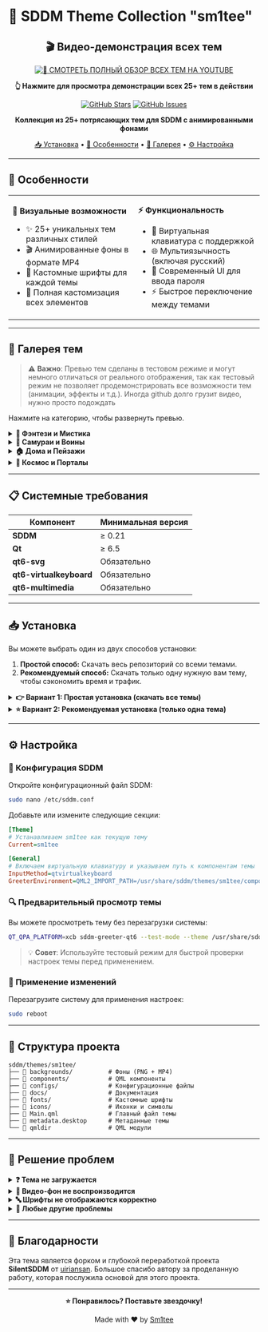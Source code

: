 # 🎨 SDDM Theme Collection "sm1tee"

<div align="center">

## 🎬 Видео-демонстрация всех тем
[![🎥 СМОТРЕТЬ ПОЛНЫЙ ОБЗОР ВСЕХ ТЕМ НА YOUTUBE](https://img.youtube.com/vi/fQhZ7fL-WQc/hqdefault.jpg?1)](https://youtu.be/fQhZ7fL-WQc)

**👆 Нажмите для просмотра демонстрации всех 25+ тем в действии**

[![GitHub Stars](https://img.shields.io/github/stars/Sm1tee/sddm-theme?style=for-the-badge&logo=github&color=gold)](https://github.com/Sm1tee/sddm-theme/stargazers)
[![GitHub Issues](https://img.shields.io/github/issues/Sm1tee/sddm-theme?style=for-the-badge&logo=github&color=red)](https://github.com/Sm1tee/sddm-theme/issues)


**Коллекция из 25+ потрясающих тем для SDDM с анимированными фонами**

[📥 Установка](#-установка) • [🎯 Особенности](#-особенности) • [🎨 Галерея](#-галерея-тем) • [⚙️ Настройка](#️-настройка)

</div>

---

## 🎯 Особенности

<table>
<tr>
<td width="50%">

**🎨 Визуальные возможности**
- ✨ 25+ уникальных тем различных стилей
- 🎬 Анимированные фоны в формате MP4
- 🎨 Кастомные шрифты для каждой темы
- 🔧 Полная кастомизация всех элементов

</td>
<td width="50%">

**⚡ Функциональность**
- 📱 Виртуальная клавиатура с поддержкой
- 🌐 Мультиязычность (включая русский)
- 🔐 Современный UI для ввода пароля
- ⚡ Быстрое переключение между темами

</td>
</tr>
</table>

---

## 🎨 Галерея тем

> ⚠️ **Важно**: Превью тем сделаны в тестовом режиме и могут немного отличаться от реального отображения, так как тестовый режим не позволяет продемонстрировать все возможности тем (анимации, эффекты и т.д.). Иногда github долго грузит видео, нужно просто подождать

Нажмите на категорию, чтобы развернуть превью.

<details>
<summary><strong>👹 Фэнтези и Мистика</strong></summary>

https://github.com/user-attachments/assets/384bfa7d-f1ec-4f60-a897-511669d8679c

https://github.com/user-attachments/assets/1b17916c-1a90-4f4c-b868-863fbbb8de70

https://github.com/user-attachments/assets/21628957-90e1-4136-9e61-8861c6424fee

https://github.com/user-attachments/assets/91ec7ca3-baad-4fca-828d-b2d32a8f253f

https://github.com/user-attachments/assets/ead28860-b7cd-422a-83ca-96ab4d98773e

https://github.com/user-attachments/assets/0df28a63-bf20-42b6-bee3-128567862dab

https://github.com/user-attachments/assets/4effd896-9b76-49ff-97b3-cc0576840ad6


</details>

<details>
<summary><strong>🏯 Самураи и Воины</strong></summary>

https://github.com/user-attachments/assets/d485b2d1-37b3-4e40-b4af-c2a3f1bca4fa

https://github.com/user-attachments/assets/65ebe9aa-77f0-4e10-94d4-981b6464c437

https://github.com/user-attachments/assets/c1146770-13fa-40fb-a092-4334ff9dbb1b

https://github.com/user-attachments/assets/956994f3-fcf9-41a9-b025-16d2d75ca35a

https://github.com/user-attachments/assets/3f4f615f-9c79-4c46-b06d-b38a25e859aa

https://github.com/user-attachments/assets/7d63be93-2fe9-4d48-b720-2f3538143f23

</details>

<details>
<summary><strong>🏠 Дома и Пейзажи</strong></summary>



https://github.com/user-attachments/assets/fb803c22-50cb-45d1-a144-d3df8233310e

https://github.com/user-attachments/assets/7444a19f-2be3-480f-8096-5aa3134fea0a

https://github.com/user-attachments/assets/9e54422f-a6ad-4ff7-a0ea-4f52f56039cc

https://github.com/user-attachments/assets/bf56b52a-c41c-4f78-b8da-da1ed2f8e3b9

https://github.com/user-attachments/assets/c16ee009-cd56-44c6-af8c-751f1afe81cd

https://github.com/user-attachments/assets/036092c8-2297-48d0-9440-10f289da746f

https://github.com/user-attachments/assets/c954cbfd-0fb5-4363-a22c-d8c0a743e275

https://github.com/user-attachments/assets/ff328d6c-f958-465c-b2f2-1cee0ae71643


</details>

<details>
<summary><strong>🌌 Космос и Порталы</strong></summary>


https://github.com/user-attachments/assets/b633c1b4-478d-4318-9eb1-f6c01502074f

https://github.com/user-attachments/assets/36e83a35-50c0-4168-b54e-2fa680a7847e

https://github.com/user-attachments/assets/b5346394-a891-4719-b8dd-c551ad70d295

https://github.com/user-attachments/assets/7298fc6d-3156-4875-bcb2-b7c98ffd4d39

https://github.com/user-attachments/assets/12f9cff2-40af-487b-b39a-d1c93a24fbfd



</details>

---

## 📋 Системные требования

| Компонент | Минимальная версия |
|-----------|-------------------|
| **SDDM** | ≥ 0.21 |
| **Qt** | ≥ 6.5 |
| **qt6-svg** | Обязательно |
| **qt6-virtualkeyboard** | Обязательно |
| **qt6-multimedia** | Обязательно |

---

## 📥 Установка

Вы можете выбрать один из двух способов установки:

1.  **Простой способ:** Скачать весь репозиторий со всеми темами.
2.  **Рекомендуемый способ:** Скачать только одну нужную вам тему, чтобы сэкономить время и трафик.

<details>
<summary><strong>👉 Вариант 1: Простая установка (скачать все темы)</strong></summary>

### Шаг 1: Установка зависимостей

Выберите команду для вашего дистрибутива:

<details>
<summary><strong>🐧 Arch Linux</strong></summary>

```bash
sudo pacman -S --needed sddm qt6-svg qt6-virtualkeyboard qt6-multimedia-ffmpeg
```
</details>
<details>
<summary><strong>🔵 Fedora</strong></summary>

```bash
sudo dnf install sddm qt6-qtsvg qt6-qtvirtualkeyboard qt6-qtmultimedia
```
</details>
<details>
<summary><strong>🦎 OpenSUSE</strong></summary>

```bash
sudo zypper install sddm-qt6 libQt6Svg6 qt6-virtualkeyboard qt6-virtualkeyboard-imports qt6-multimedia qt6-multimedia-imports
```
</details>
<details>
<summary><strong>🌊 Void Linux</strong></summary>

```bash
sudo xbps-install sddm qt6-svg qt6-virtualkeyboard qt6-multimedia
```
</details>

### Шаг 2: Загрузка тем

```bash
git clone https://github.com/Sm1tee/sddm-theme.git
```

### Шаг 3: Копирование файлов темы и шрифтов


Переходим в скачанную папку

```bash
cd sddm-theme
```

Копируем папку с темами

```bash
sudo cp -r themes/sm1tee /usr/share/sddm/themes/
```

Копируем шрифты

```bash
sudo cp -r themes/sm1tee/fonts/* /usr/share/fonts/
```

```bash
sudo fc-cache -fv
```

### Шаг 4: 🎨 Выбор конкретного дизайна

Для смены темы отредактируйте файл метаданных:

```bash
sudo nano /usr/share/sddm/themes/sm1tee/metadata.desktop
```

Все доступные варианты тем закомментированы в конце файла.


> После этого переходите к разделу [**⚙️ Настройка**](#️-настройка).

</details>

<details>
<summary><strong>⭐ Вариант 2: Рекомендуемая установка (только одна тема)</strong></summary>

<br>
Этот репозиторий содержит много больших видео-файлов. Чтобы не скачивать их все, вы можете загрузить только ту тему, которая вам нужна.

### Шаг 1: Установка зависимостей

Выберите команду для вашего дистрибутива:

<details>
<summary><strong>🐧 Arch Linux</strong></summary>

```bash
sudo pacman -S --needed sddm qt6-svg qt6-virtualkeyboard qt6-multimedia-ffmpeg
```
</details>
<details>
<summary><strong>🔵 Fedora</strong></summary>

```bash
sudo dnf install sddm qt6-qtsvg qt6-qtvirtualkeyboard qt6-qtmultimedia
```
</details>
<details>
<summary><strong>🦎 OpenSUSE</strong></summary>

```bash
sudo zypper install sddm-qt6 libQt6Svg6 qt6-virtualkeyboard qt6-virtualkeyboard-imports qt6-multimedia qt6-multimedia-imports
```
</details>
<details>
<summary><strong>🌊 Void Linux</strong></summary>

```bash
sudo xbps-install sddm qt6-svg qt6-virtualkeyboard qt6-multimedia
```
</details>

### Шаг 2: Клонирование структуры репозитория

Эта команда создаст папку `sddm-theme`, но еще **не будет скачивать содержимое файлов**. Это сэкономит трафик.

```bash
git clone --filter=blob:none --sparse https://github.com/Sm1tee/sddm-theme.git
cd sddm-theme
```

### Шаг 3: Выбор и загрузка вашей темы

Теперь укажите, какую именно тему вы хотите скачать. **Замените `НАЗВАНИЕ_ТЕМЫ`** в команде ниже на имя понравившейся темы из [Галереи](#-галерея-тем) (например: `witcher`, `samurai`, `bones`, `apocalypse` и т.д.).


> ⚠️ **Важно**: Замените НАЗВАНИЕ_ТЕМЫ в трех местах в команде ниже


```bash
# Шаблон команды для скачивания одной темы
git sparse-checkout set --no-cone   "/README.md"   "themes/sm1tee/components/"   "themes/sm1tee/fonts/"   "themes/sm1tee/icons/"   "/themes/sm1tee/Main.qml"   "/themes/sm1tee/metadata.desktop"   "/themes/sm1tee/qmldir"   "/themes/sm1tee/configs/НАЗВАНИЕ_ТЕМЫ.conf"   "/themes/sm1tee/backgrounds/НАЗВАНИЕ_ТЕМЫ.mp4"   "/themes/sm1tee/backgrounds/НАЗВАНИЕ_ТЕМЫ.png"
```

<details>
<summary><strong>Нажмите, чтобы увидеть пример для темы "witcher"</strong></summary>

Если вы хотите скачать тему "witcher", команда будет выглядеть так:

```bash
git sparse-checkout set --no-cone   "/README.md"   "themes/sm1tee/components/"   "themes/sm1tee/fonts/"   "themes/sm1tee/icons/"   "/themes/sm1tee/Main.qml"   "/themes/sm1tee/metadata.desktop"   "/themes/sm1tee/qmldir"   "/themes/sm1tee/configs/witcher.conf"   "/themes/sm1tee/backgrounds/witcher.mp4"   "/themes/sm1tee/backgrounds/witcher.png"
```
</details>

### Шаг 4: Копирование файлов темы и шрифтов

Теперь, когда нужные файлы загружены, можно скопировать их в системные папки.

Копируем папку с темами

```bash
sudo cp -r themes/sm1tee /usr/share/sddm/themes/
```


Копируем шрифты

```bash
sudo cp -r themes/sm1tee/fonts/* /usr/share/fonts/
```

```bash
sudo fc-cache -fv
```

### Шаг 5: Редактирование файла metadata.desktop

Найдите в файле  metadata.desktop

```bash
sudo nano /usr/share/sddm/themes/sm1tee/metadata.desktop
```

Секцию ConfigFile=configs/ в конце файла и укажите тему которую вы скачали (Например ConfigFile=configs/witcher.conf ) 

В подвале файла есть закомментированные варианты со всеми названиями тем, не трогайте их - они нужны только для удобства замены тем, менять нужно только незакомментированную строку ConfigFile=configs/


> Отлично! Теперь переходите к разделу [**⚙️ Настройка**](#️-настройка).

</details>



---

## ⚙️ Настройка

### 🔧 Конфигурация SDDM

Откройте конфигурационный файл SDDM:

```bash
sudo nano /etc/sddm.conf
```

Добавьте или измените следующие секции:

```ini
[Theme]
# Устанавливаем sm1tee как текущую тему
Current=sm1tee

[General]
# Включаем виртуальную клавиатуру и указываем путь к компонентам темы
InputMethod=qtvirtualkeyboard
GreeterEnvironment=QML2_IMPORT_PATH=/usr/share/sddm/themes/sm1tee/components/,QT_IM_MODULE=qtvirtualkeyboard
```



### 🔍 Предварительный просмотр темы

Вы можете просмотреть тему без перезагрузки системы:

```bash
QT_QPA_PLATFORM=xcb sddm-greeter-qt6 --test-mode --theme /usr/share/sddm/themes/sm1tee
```

> 💡 **Совет**: Используйте тестовый режим для быстрой проверки настроек темы перед применением.

### 🔄 Применение изменений

Перезагрузите систему для применения настроек:

```bash
sudo reboot
```

---

## 📁 Структура проекта

```
sddm/themes/sm1tee/
├── 📁 backgrounds/          # Фоны (PNG + MP4)
├── 📁 components/           # QML компоненты
├── 📁 configs/              # Конфигурационные файлы
├── 📁 docs/                 # Документация
├── 📁 fonts/                # Кастомные шрифты
├── 📁 icons/                # Иконки и символы
├── 📄 Main.qml              # Главный файл темы
├── 📄 metadata.desktop      # Метаданные темы
└── 📄 qmldir                # QML модули
```

---

## 🐛 Решение проблем

<details>
<summary><strong>❓ Тема не загружается</strong></summary>

1. Убедитесь, что все зависимости установлены
2. Проверьте права доступа к папке темы: `sudo chmod -R 755 /usr/share/sddm/themes/sm1tee`
3. Проверьте конфигурацию SDDM: `sudo sddm --test-mode --theme /usr/share/sddm/themes/sm1tee`
</details>

<details>
<summary><strong>🎥 Видео-фон не воспроизводится</strong></summary>

1. Убедитесь, что установлен `qt6-multimedia`
2. Проверьте наличие кодеков для MP4
3. Попробуйте другую тему с статичным фоном
</details>

<details>
<summary><strong>🔤 Шрифты не отображаются корректно</strong></summary>

1. Убедитесь, что шрифты установлены: `sudo cp -r sddm/themes/sm1tee/fonts/* /usr/share/fonts/`
2. Обновите кэш шрифтов: `sudo fc-cache -fv`
</details>

<details>
<summary><strong> 🤖 Любые другие проблемы</strong></summary>
<br>
Приложите содержание данной инструкции и описание своей проблемы в диалог с любым чат ботом (например ChatGPT) и вы получите развернутое решение. 
</details>


---

## 🙏 Благодарности

Эта тема является форком и глубокой переработкой проекта **SilentSDDM** от [uiriansan](https://github.com/uiriansan). Большое спасибо автору за проделанную работу, которая послужила основой для этого проекта.

---

<div align="center">

**⭐ Понравилось? Поставьте звездочку!**

Made with ❤️ by [Sm1tee](https://github.com/Sm1tee)

</div>
